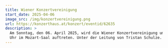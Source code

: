 ```yaml
---
title: Wiener Konzertvereinigung
start_date: 2025-04-06
image_src: /img/konzertvereinigung.png
url: https://konzerthaus.at/konzert/eventid/62635
description: >
  Am Sonntag, den 06. April 2025, wird die Wiener Konzertvereinigung um 19:30
  Uhr im Mozart-Saal auftreten. Unter der Leitung von Tristan Schulze.
---
```


